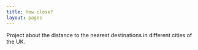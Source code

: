 ```yaml
---
title: How close?
layout: pages
---
```


Project about the distance to the nearest destinations in different cities of the UK.

